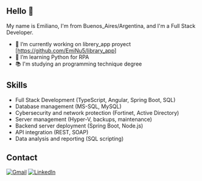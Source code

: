 ## Hello 👋

My name is Emiliano, I'm from Buenos_Aires/Argentina, and I'm a Full Stack Developer.

- 🔭 I’m currently working on librery_app proyect [https://github.com/EmiNu5/library_app]
- 🌱 I’m learning Python for RPA
- 📚 I'm studying an programming technique degree

## Skills
- Full Stack Development (TypeScript, Angular, Spring Boot, SQL)
- Database management (MS-SQL, MySQL)
- Cybersecurity and network protection (Fortinet, Active Directory)
- Server management (Hyper-V, backups, maintenance)
- Backend server deployment (Spring Boot, Node.js)
- API integration (REST, SOAP)
- Data analysis and reporting (SQL scripting)

## Contact
[![Gmail](https://img.shields.io/badge/Gmail-D14836?style=for-the-badge&logo=gmail&logoColor=white)](mailto:emilianojaviernuniez@gmail.com)
[![LinkedIn](https://img.shields.io/badge/linkedin-%230077B5.svg?style=for-the-badge&logo=linkedin&logoColor=white)](https://www.linkedin.com/in/emilianonu1/)

<!--
**EmiNu5/Eminu5** is a ✨ _special_ ✨ repository because its `README.md` (this file) appears on your GitHub profile.

Here are some ideas to get you started:

- 🔭 I’m currently working on ...
- 🌱 I’m currently learning ...
- 👯 I’m looking to collaborate on ...
- 🤔 I’m looking for help with ...
- 💬 Ask me about ...
- 📫 How to reach me: ...
- 😄 Pronouns: ...
- ⚡ Fun fact: ...
-->
